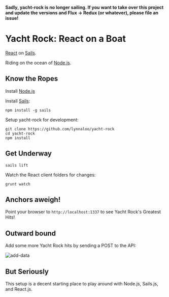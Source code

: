 __Sadly, yacht-rock is no longer sailing. If you want to take over this project and update the versions and Flux -> Redux (or whatever), please file an issue!__

# Yacht Rock: React on a Boat

[React](http://facebook.github.io/react/) on [Sails](http://sailsjs.org/).

Riding on the ocean of [Node.js](http://nodejs.org/).

Know the Ropes
----

Install [Node.js](http://nodejs.org/)

Install [Sails](http://sailsjs.org/):
```
npm install -g sails
```

Setup yacht-rock for development:
```
git clone https://github.com/lynnaloo/yacht-rock
cd yacht-rock
npm install
```

Get Underway
----

```
sails lift
```

Watch the React client folders for changes:
```
grunt watch
```

Anchors aweigh!
----

Point your browser to `http://localhost:1337` to see Yacht Rock's Greatest Hits!

Outward bound
----

Add some more Yacht Rock hits by sending a POST to the API:

![add-data](https://cloud.githubusercontent.com/assets/1610195/6087223/e8db0ff4-ae16-11e4-88df-21da20b614f0.png)


But Seriously
----

This setup is a decent starting place to play around with Node.js, Sails.js, and React.js.
